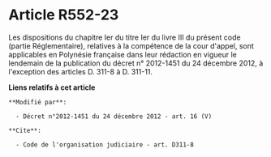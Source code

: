 # Article R552-23

Les dispositions du chapitre Ier du titre Ier du livre III du présent code (partie Réglementaire), relatives à la compétence
de la cour d'appel, sont applicables en Polynésie française dans leur rédaction en vigueur le lendemain de la publication du
décret n° 2012-1451 du 24 décembre 2012, à l'exception des articles D. 311-8 à D. 311-11.

**Liens relatifs à cet article**

	**Modifié par**:

	  - Décret n°2012-1451 du 24 décembre 2012 - art. 16 (V)

	**Cite**:

	  - Code de l'organisation judiciaire - art. D311-8
